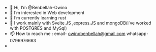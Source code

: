 - 👋 Hi, I’m @Benbellah-Owino
- 👀 I’m interested in Web development
- 🌱 I’m currently learning rust
- 💞️ I work mainly with Svelte.JS ,express.JS and mongoDB(i've worked with POSTGRES and MySql)
- 📫 How to reach me : email- owinobenbellah@gmail.com   whatsapp-0796976663
- 

<!---
Benbellah-Owino/Benbellah-Owino is a ✨ special ✨ repository because its `README.md` (this file) appears on your GitHub profile.
You can click the Preview link to take a look at your changes.
--->
